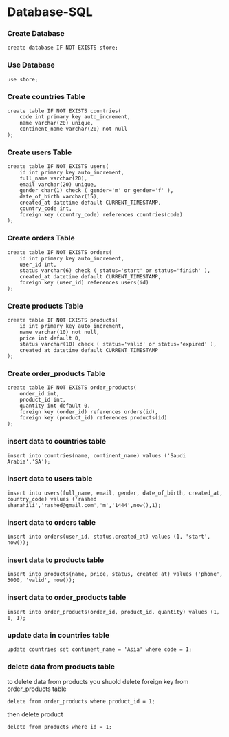 # Database-SQL

### Create Database
``` 
create database IF NOT EXISTS store; 
```

### Use Database
``` 
use store; 
```

### Create countries Table
``` 
create table IF NOT EXISTS countries(
    code int primary key auto_increment,
    name varchar(20) unique,
    continent_name varchar(20) not null
);
```

### Create users Table
```
create table IF NOT EXISTS users(
    id int primary key auto_increment,
    full_name varchar(20),
    email varchar(20) unique,
    gender char(1) check ( gender='m' or gender='f' ),
    date_of_birth varchar(15),
    created_at datetime default CURRENT_TIMESTAMP,
    country_code int,
    foreign key (country_code) references countries(code)
);
```

### Create orders Table
```
create table IF NOT EXISTS orders(
    id int primary key auto_increment,
    user_id int,
    status varchar(6) check ( status='start' or status='finish' ),
    created_at datetime default CURRENT_TIMESTAMP,
    foreign key (user_id) references users(id)
);
```

### Create products Table
```
create table IF NOT EXISTS products(
    id int primary key auto_increment,
    name varchar(10) not null,
    price int default 0,
    status varchar(10) check ( status='valid' or status='expired' ),
    created_at datetime default CURRENT_TIMESTAMP
);
```

### Create order_products Table
```
create table IF NOT EXISTS order_products(
    order_id int,
    product_id int,
    quantity int default 0,
    foreign key (order_id) references orders(id),
    foreign key (product_id) references products(id)
);
```

### insert data to countries table
```
insert into countries(name, continent_name) values ('Saudi Arabia','SA');
```

### insert data to users table
```
insert into users(full_name, email, gender, date_of_birth, created_at, country_code) values ('rashed sharahili','rashed@gmail.com','m','1444',now(),1);
```

### insert data to orders table
```
insert into orders(user_id, status,created_at) values (1, 'start', now());
```

### insert data to products table
```
insert into products(name, price, status, created_at) values ('phone', 3000, 'valid', now());
```

### insert data to order_products table
```
insert into order_products(order_id, product_id, quantity) values (1, 1, 1);
```

### update data in countries table
```
update countries set continent_name = 'Asia' where code = 1;
```

### delete data from products table
to delete data from products you shuold delete foreign key from order_products table
```
delete from order_products where product_id = 1;
```

then delete product
```
delete from products where id = 1;
```
